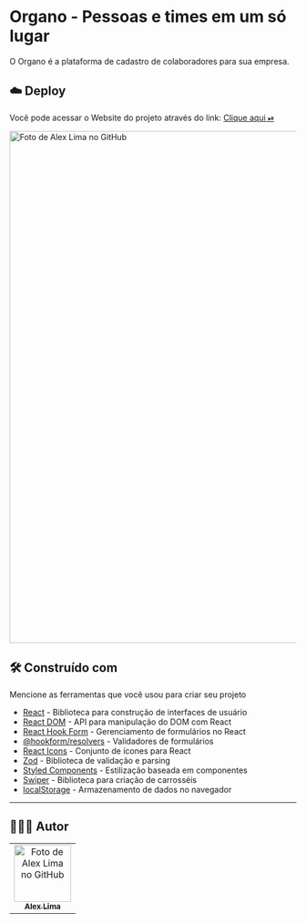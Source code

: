 # Organo - Pessoas e times em um só lugar

O Organo é a plataforma de cadastro de colaboradores para sua empresa.

## ☁️ Deploy

<p>Você pode acessar o Website do projeto através do link: 
<a href= "https://organoteam.netlify.app/" target="_blank"> Clique aqui ⏯ </a>
</p>


<img src="https://uploaddeimagens.com.br/images/004/812/840/original/Untitled.png" width="900px;"  alt="Foto de Alex Lima no GitHub"/><br>

## 🛠️ Construído com

Mencione as ferramentas que você usou para criar seu projeto

* [React](https://reactjs.org/) - Biblioteca para construção de interfaces de usuário
* [React DOM](https://reactjs.org/docs/react-dom.html) - API para manipulação do DOM com React
* [React Hook Form](https://react-hook-form.com/) - Gerenciamento de formulários no React
* [@hookform/resolvers](https://github.com/react-hook-form/resolvers) - Validadores de formulários
* [React Icons](https://react-icons.github.io/react-icons/) - Conjunto de ícones para React
* [Zod](https://zod.dev/) - Biblioteca de validação e parsing
* [Styled Components](https://styled-components.com/) - Estilização baseada em componentes
* [Swiper](https://swiperjs.com/react) - Biblioteca para criação de carrosséis
* [localStorage](https://developer.mozilla.org/en-US/docs/Web/API/Window/localStorage) - Armazenamento de dados no navegador

---
<h2>🧑🏻‍💻 Autor</h2>

<table>
  <tr>
    <td align="center">
      <a href="https://github.com/A1exLima">
        <img src="https://avatars.githubusercontent.com/u/107078531" width="100px;" alt="Foto de Alex Lima no GitHub"/><br>
        <sub>
          <b>Alex Lima</b>
        </sub>
      </a>
    </td>
  </tr>
</table>
